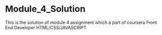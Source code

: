 # Module_4_Solution
This is the solution of module 4 assignment which a part of coursera Front End Developer HTML/CSS/JAVASCRIPT
